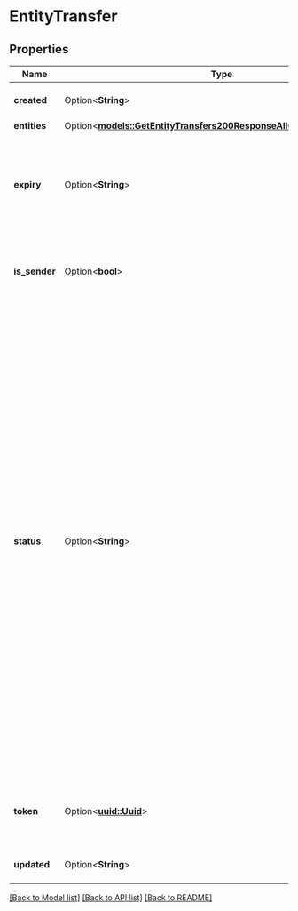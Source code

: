 # EntityTransfer

## Properties

Name | Type | Description | Notes
------------ | ------------- | ------------- | -------------
**created** | Option<**String**> | When this transfer was created. | [optional]
**entities** | Option<[**models::GetEntityTransfers200ResponseAllOfDataInnerEntities**](get_entity_transfers_200_response_allOf_data_inner_entities.md)> |  | [optional]
**expiry** | Option<**String**> | When this transfer expires. Transfers will automatically expire 24 hours after creation. | [optional]
**is_sender** | Option<**bool**> | __Filterable__ If the requesting account created this transfer. | [optional]
**status** | Option<**String**> | __Filterable__ The status of the transfer request:  `accepted`: The transfer has been accepted by another user and is currently in progress. Transfers can take up to 3 hours to complete. `canceled`: The transfer has been canceled by the sender. `completed`: The transfer has completed successfully. `failed`: The transfer has failed after initiation. `pending`: The transfer is ready to be accepted. `stale`: The transfer has exceeded its expiration date. It can no longer be accepted or canceled. | [optional]
**token** | Option<[**uuid::Uuid**](uuid::Uuid.md)> | The token used to identify and accept or cancel this transfer. | [optional]
**updated** | Option<**String**> | When this transfer was last updated. | [optional]

[[Back to Model list]](../README.md#documentation-for-models) [[Back to API list]](../README.md#documentation-for-api-endpoints) [[Back to README]](../README.md)


